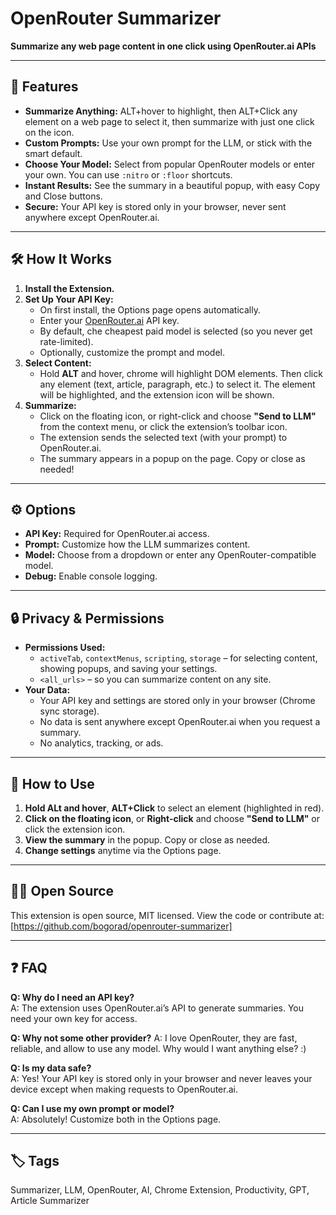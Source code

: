 # OpenRouter Summarizer

**Summarize any web page content in one click using OpenRouter.ai APIs**

---

## 🚀 Features

- **Summarize Anything:** ALT+hover to highlight, then ALT+Click any element on a web page to select it, then summarize with just one click on the icon.
- **Custom Prompts:** Use your own prompt for the LLM, or stick with the smart default.
- **Choose Your Model:** Select from popular OpenRouter models or enter your own. You can use `:nitro` or `:floor` shortcuts.
- **Instant Results:** See the summary in a beautiful popup, with easy Copy and Close buttons.
- **Secure:** Your API key is stored only in your browser, never sent anywhere except OpenRouter.ai.

---

## 🛠️ How It Works

1. **Install the Extension.**
2. **Set Up Your API Key:**
   - On first install, the Options page opens automatically.
   - Enter your [OpenRouter.ai](https://openrouter.ai/) API key.
   - By default, che cheapest paid model is selected (so you never get rate-limited).
   - Optionally, customize the prompt and model.
3. **Select Content:**
   - Hold **ALT** and hover, chrome will highlight DOM elements. Then click any element (text, article, paragraph, etc.) to select it. The element will be highlighted, and the extension icon will be shown.
4. **Summarize:**
   - Click on the floating icon, or right-click and choose **"Send to LLM"** from the context menu, or click the extension’s toolbar icon.
   - The extension sends the selected text (with your prompt) to OpenRouter.ai.
   - The summary appears in a popup on the page. Copy or close as needed!

---

## ⚙️ Options

- **API Key:** Required for OpenRouter.ai access.
- **Prompt:** Customize how the LLM summarizes content.
- **Model:** Choose from a dropdown or enter any OpenRouter-compatible model.
- **Debug:** Enable console logging.

---

## 🔒 Privacy & Permissions

- **Permissions Used:**
  - `activeTab`, `contextMenus`, `scripting`, `storage` – for selecting content, showing popups, and saving your settings.
  - `<all_urls>` – so you can summarize content on any site.
- **Your Data:**  
  - Your API key and settings are stored only in your browser (Chrome sync storage).
  - No data is sent anywhere except OpenRouter.ai when you request a summary.
  - No analytics, tracking, or ads.

---

## 📝 How to Use

1. **Hold ALt and hover**, **ALT+Click** to select an element (highlighted in red).
2. **Click on the floating icon**, or **Right-click** and choose **"Send to LLM"** or click the extension icon.
3. **View the summary** in the popup. Copy or close as needed.
4. **Change settings** anytime via the Options page.

---

## 🧑‍💻 Open Source

This extension is open source, MIT licensed.
View the code or contribute at: [https://github.com/bogorad/openrouter-summarizer]

---

## ❓ FAQ

**Q: Why do I need an API key?**  
A: The extension uses OpenRouter.ai’s API to generate summaries. You need your own key for access.

**Q: Why not some other provider?**
A: I love OpenRouter, they are fast, reliable, and allow to use any model. Why would I want anything else? :)

**Q: Is my data safe?**  
A: Yes! Your API key is stored only in your browser and never leaves your device except when making requests to OpenRouter.ai.

**Q: Can I use my own prompt or model?**  
A: Absolutely! Customize both in the Options page.

---

## 🏷️ Tags

Summarizer, LLM, OpenRouter, AI, Chrome Extension, Productivity, GPT, Article Summarizer


